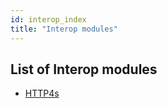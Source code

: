 ```yaml
---
id: interop_index
title: "Interop modules"
---
```


## List of Interop modules

* [HTTP4s](interop_http4s)
